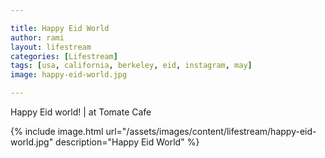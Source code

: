 ```yaml
---

title: Happy Eid World
author: rami
layout: lifestream 
categories: [Lifestream]
tags: [usa, california, berkeley, eid, instagram, may]
image: happy-eid-world.jpg

---
```


Happy Eid world! | at Tomate Cafe

{% include image.html url="/assets/images/content/lifestream/happy-eid-world.jpg" description="Happy Eid World" %}
